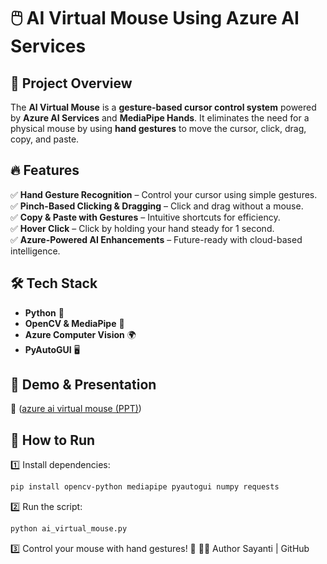 # 🖱️ AI Virtual Mouse Using Azure AI Services  

## 🚀 Project Overview  
The **AI Virtual Mouse** is a **gesture-based cursor control system** powered by **Azure AI Services** and **MediaPipe Hands**. It eliminates the need for a physical mouse by using **hand gestures** to move the cursor, click, drag, copy, and paste.  

## 🔥 Features  
✅ **Hand Gesture Recognition** – Control your cursor using simple gestures.  
✅ **Pinch-Based Clicking & Dragging** – Click and drag without a mouse.  
✅ **Copy & Paste with Gestures** – Intuitive shortcuts for efficiency.  
✅ **Hover Click** – Click by holding your hand steady for 1 second.  
✅ **Azure-Powered AI Enhancements** – Future-ready with cloud-based intelligence.  

## 🛠️ Tech Stack  
- **Python** 🐍  
- **OpenCV & MediaPipe** 🎥  
- **Azure Computer Vision** 🌍  
- **PyAutoGUI** 🖥️  

## 🎥 Demo & Presentation  
📌 ([azure ai virtual mouse (PPT)](https://stdntpartners-my.sharepoint.com/:p:/g/personal/sayanti_chowdhury_studentambassadors_com/EbVYswqPRrtJvhOLux1l1UABYhitgsw3IKTp8Tiq_wP4Jg?e=RUf3tZ))

## 🔧 How to Run  
1️⃣ Install dependencies:  
   ```bash
pip install opencv-python mediapipe pyautogui numpy requests
```
2️⃣ Run the script:
```bash
python ai_virtual_mouse.py
```
3️⃣ Control your mouse with hand gestures! 🎉
👨‍💻 Author
Sayanti | GitHub

